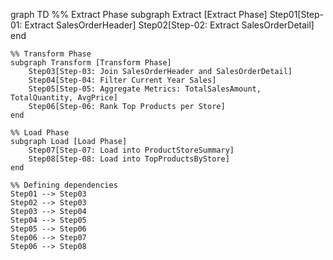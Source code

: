 graph TD
    %% Extract Phase
    subgraph Extract [Extract Phase]
        Step01[Step-01: Extract SalesOrderHeader] 
        Step02[Step-02: Extract SalesOrderDetail] 
    end

    %% Transform Phase
    subgraph Transform [Transform Phase]
        Step03[Step-03: Join SalesOrderHeader and SalesOrderDetail]
        Step04[Step-04: Filter Current Year Sales]
        Step05[Step-05: Aggregate Metrics: TotalSalesAmount, TotalQuantity, AvgPrice]
        Step06[Step-06: Rank Top Products per Store]
    end

    %% Load Phase
    subgraph Load [Load Phase]
        Step07[Step-07: Load into ProductStoreSummary]
        Step08[Step-08: Load into TopProductsByStore]
    end

    %% Defining dependencies
    Step01 --> Step03
    Step02 --> Step03
    Step03 --> Step04
    Step04 --> Step05
    Step05 --> Step06
    Step06 --> Step07
    Step06 --> Step08
